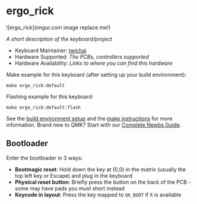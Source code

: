 # ergo_rick

![ergo_rick](imgur.com image replace me!)

*A short description of the keyboard/project*

* Keyboard Maintainer: [twichai](https://github.com/twichai)
* Hardware Supported: *The PCBs, controllers supported*
* Hardware Availability: *Links to where you can find this hardware*

Make example for this keyboard (after setting up your build environment):

    make ergo_rick:default

Flashing example for this keyboard:

    make ergo_rick:default:flash

See the [build environment setup](https://docs.qmk.fm/#/getting_started_build_tools) and the [make instructions](https://docs.qmk.fm/#/getting_started_make_guide) for more information. Brand new to QMK? Start with our [Complete Newbs Guide](https://docs.qmk.fm/#/newbs).

## Bootloader

Enter the bootloader in 3 ways:

* **Bootmagic reset**: Hold down the key at (0,0) in the matrix (usually the top left key or Escape) and plug in the keyboard
* **Physical reset button**: Briefly press the button on the back of the PCB - some may have pads you must short instead
* **Keycode in layout**: Press the key mapped to `QK_BOOT` if it is available

